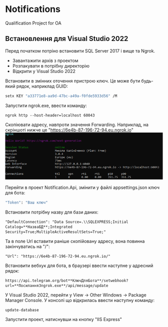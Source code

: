# Notifications
Qualification Project for OA

## Встановлення для Visual Studio 2022
Перед початком потріно встановити SQL Server 2017 і вище та Ngrok.

- Завантажити архів з проектом
- Розпакувати в потрібну директорію
- Відкрити у Visual Studio 2022

Встановити в змінних оточення пристрою ключ. Це може бути будь-який рядок, наприклад GUID:

```sh
setx KEY "a33771e8-aa9d-47bc-a49a-f0fde5933d56" /M
```

Запустити ngrok.exe, ввести команду:
```
ngrok http --host-header=localhost 60043
```

Скопіювати адресу, навпроти значення Forwarding. Наприклад, на скріншоті нижче це "https://6e4b-87-196-72-94.eu.ngrok.io"
![alt text](https://github.com/Kolyan525/Notifications/blob/NotificationsService/Ngrok.png?raw=true)

Перейти в проект Notification.Api, змінити у файлі appsettings.json ключ для бота:
```sh
"Token": "Ваш ключ"
```

Встановити потрібну назву для бази даних:
```
"DefaultConnection": "Data Source=.\\SQLEXPRESS;Initial Catalog=**НазваБД**;Integrated Security=True;MultipleActiveResultSets=True;"
```

Та в поле Url вставити раніше скопійовану адресу, вона повинна закінчуватись на "/":
```
"Url": "https://6e4b-87-196-72-94.eu.ngrok.io/"
```

Встановити вебхук для бота, в браузері ввести наступне у адресний рядок:
```
https://api.telegram.org/bot**КлючДляБота**/setwebhook?url=**ПосиланняЗngrok.exe**/api/message/update
```

У Visual Studio 2022, перейти у View -> Other Windows -> Package Manager Console. У консолі що відкрилась ввести наступну команду:
```
update-database
```

Запустити проект, натиснувши на кнопку "IIS Express"
